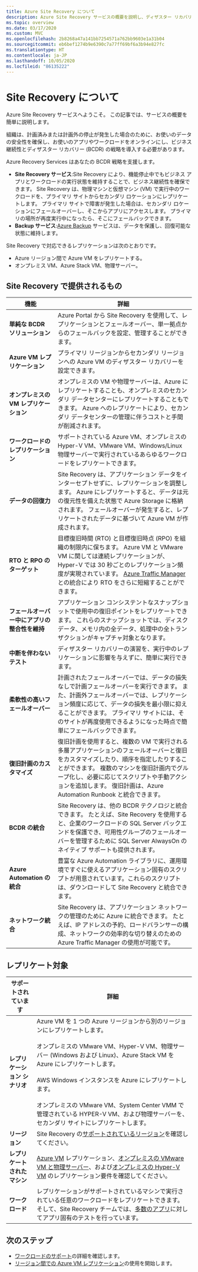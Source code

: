 ```yaml
---
title: Azure Site Recovery について
description: Azure Site Recovery サービスの概要を説明し、ディザスター リカバリーと移行デプロイのシナリオについてまとめています。
ms.topic: overview
ms.date: 03/17/2020
ms.custom: MVC
ms.openlocfilehash: 2b8268a47a141bb7254571a762bb9603e1a31b04
ms.sourcegitcommit: eb6bef1274b9e6390c7a77ff69bf6a3b94e827fc
ms.translationtype: HT
ms.contentlocale: ja-JP
ms.lasthandoff: 10/05/2020
ms.locfileid: "86135222"
---
```

# <a name="about-site-recovery"></a>Site Recovery について

Azure Site Recovery サービスへようこそ。 この記事では、サービスの概要を簡単に説明します。

組織は、計画済みまたは計画外の停止が発生した場合のために、お使いのデータの安全性を確保し、お使いのアプリやワークロードをオンラインにし、ビジネス継続性とディザスター リカバリー (BCDR) の戦略を導入する必要があります。

Azure Recovery Services はあなたの BCDR 戦略を支援します。

- **Site Recovery サービス**:Site Recovery により、機能停止中でもビジネス アプリとワークロードの実行状態を維持することで、ビジネス継続性を確保できます。 Site Recovery は、物理マシンと仮想マシン (VM) で実行中のワークロードを、プライマリ サイトからセカンダリ ロケーションにレプリケートします。 プライマリ サイトで障害が発生した場合は、セカンダリ ロケーションにフェールオーバーし、そこからアプリにアクセスします。 プライマリの場所が再度実行中になったら、そこにフェールバックできます。
- **Backup サービス**:[Azure Backup](../backup/index.yml) サービスは、データを保護し、回復可能な状態に維持します。

Site Recovery で対応できるレプリケーションは次のとおりです。

- Azure リージョン間で Azure VM をレプリケートする。
- オンプレミス VM、Azure Stack VM、物理サーバー。

## <a name="what-does-site-recovery-provide"></a>Site Recovery で提供されるもの

**機能** | **詳細**
--- | ---
**単純な BCDR ソリューション** | Azure Portal から Site Recovery を使用して、レプリケーションとフェールオーバー、単一拠点からのフェールバックを設定、管理することができます。
**Azure VM レプリケーション** | プライマリ リージョンからセカンダリ リージョンへの Azure VM のディザスター リカバリーを設定できます。
**オンプレミスの VM レプリケーション** | オンプレミスの VM や物理サーバーは、Azure にレプリケートすることも、オンプレミスのセカンダリ データセンターにレプリケートすることもできます。 Azure へのレプリケートにより、セカンダリ データセンターの管理に伴うコストと手間が削減されます。
**ワークロードのレプリケーション** | サポートされている Azure VM、オンプレミスの Hyper-V VM、VMware VM、Windows/Linux 物理サーバーで実行されているあらゆるワークロードをレプリケートできます。
**データの回復力** | Site Recovery は、アプリケーション データをインターセプトせずに、レプリケーションを調整します。 Azure にレプリケートすると、データは元の復元性を備えた状態で Azure Storage に格納されます。 フェールオーバーが発生すると、レプリケートされたデータに基づいて Azure VM が作成されます。
**RTO と RPO のターゲット** | 目標復旧時間 (RTO) と目標復旧時点 (RPO) を組織の制限内に保ちます。 Azure VM と VMware VM に関しては連続レプリケーションが、Hyper-V では 30 秒ごとのレプリケーション頻度が実現されています。 [Azure Traffic Manager](https://azure.microsoft.com/blog/reduce-rto-by-using-azure-traffic-manager-with-azure-site-recovery/) との統合により RTO をさらに短縮することができます。
**フェールオーバー中にアプリの整合性を維持** | アプリケーション コンシステントなスナップショットで使用中の復旧ポイントをレプリケートできます。 これらのスナップショットでは、ディスク データ、メモリ内の全データ、処理中の全トランザクションがキャプチャ対象となります。
**中断を伴わないテスト** | ディザスター リカバリーの演習を、実行中のレプリケーションに影響を与えずに、簡単に実行できます。
**柔軟性の高いフェールオーバー** | 計画されたフェールオーバーでは、データの損失なしで計画フェールオーバーを実行できます。 また、計画外フェールオーバーでは、レプリケーション頻度に応じて、データの損失を最小限に抑えることができます。 プライマリ サイトには、そのサイトが再度使用できるようになった時点で簡単にフェールバックできます。
**復旧計画のカスタマイズ** | 復旧計画を使用すると、複数の VM で実行される多層アプリケーションのフェールオーバーと復旧をカスタマイズしたり、順序を指定したりすることができます。 複数のマシンを復旧計画内でグループ化し、必要に応じてスクリプトや手動アクションを追加します。 復旧計画は、Azure Automation Runbook と統合できます。
**BCDR の統合** | Site Recovery は、他の BCDR テクノロジと統合できます。 たとえば、Site Recovery を使用すると、企業のワークロードの SQL Server バックエンドを保護でき、可用性グループのフェールオーバーを管理するために SQL Server AlwaysOn のネイティブ サポートも提供されます。
**Azure Automation の統合** | 豊富な Azure Automation ライブラリに、運用環境ですぐに使えるアプリケーション固有のスクリプトが用意されています。これらのスクリプトは、ダウンロードして Site Recovery と統合できます。
**ネットワーク統合** | Site Recovery は、アプリケーション ネットワークの管理のために Azure に統合できます。 たとえば、IP アドレスの予約、ロードバランサーの構成、ネットワークの効率的な切り替えのための Azure Traffic Manager の使用が可能です。

## <a name="what-can-i-replicate"></a>レプリケート対象

**サポートされています** | **詳細**
--- | ---
**レプリケーション シナリオ** | Azure VM を 1 つの Azure リージョンから別のリージョンにレプリケートします。<br/><br/>  オンプレミスの VMware VM、Hyper-V VM、物理サーバー (Windows および Linux)、Azure Stack VM を Azure にレプリケートします。<br/><br/> AWS Windows インスタンスを Azure にレプリケートします。<br/><br/> オンプレミスの VMware VM、System Center VMM で管理されている HYPER-V VM、および物理サーバーを、セカンダリ サイトにレプリケートします。
**リージョン** | Site Recovery の[サポートされているリージョン](https://azure.microsoft.com/regions/services/)を確認してください。 |
**レプリケートされたマシン** | [Azure VM](azure-to-azure-support-matrix.md#replicated-machine-operating-systems) レプリケーション、[オンプレミスの VMware VM と物理サーバー](vmware-physical-azure-support-matrix.md#replicated-machines)、および[オンプレミスの Hyper-V VM](hyper-v-azure-support-matrix.md#replicated-vms) のレプリケーション要件を確認してください。
**ワークロード** | レプリケーションがサポートされているマシンで実行されている任意のワークロードをレプリケートできます。 そして、Site Recovery チームでは、[多数のアプリ](site-recovery-workload.md#workload-summary)に対してアプリ固有のテストを行っています。

## <a name="next-steps"></a>次のステップ

- [ワークロードのサポート](site-recovery-workload.md)の詳細を確認します。
- [リージョン間での Azure VM レプリケーション](azure-to-azure-quickstart.md)の使用を開始します。
